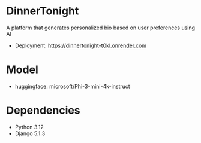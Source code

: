 # DinnerTonight
A platform that generates personalized bio based on user preferences using AI
- Deployment: https://dinnertonight-t0kl.onrender.com

# Model
- huggingface: microsoft/Phi-3-mini-4k-instruct

# Dependencies
- Python 3.12
- Django 5.1.3
